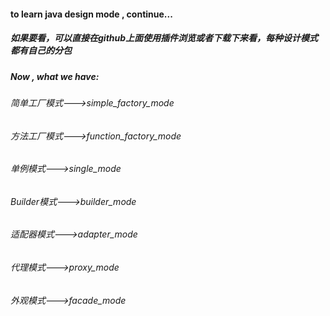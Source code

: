 #### to learn java design mode , continue...

##### 如果要看，可以直接在github上面使用插件浏览或者下载下来看，每种设计模式都有自己的分包

##### Now , what we have:

###### 简单工厂模式--->simple_factory_mode
###### 方法工厂模式--->function_factory_mode
###### 单例模式--->single_mode
###### Builder模式--->builder_mode
###### 适配器模式--->adapter_mode
###### 代理模式--->proxy_mode
###### 外观模式--->facade_mode